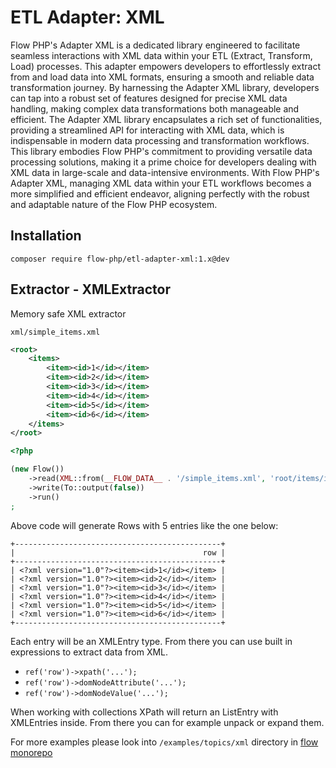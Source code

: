 # ETL Adapter: XML

Flow PHP's Adapter XML is a dedicated library engineered to facilitate seamless interactions with XML data within your
ETL (Extract, Transform, Load) processes. This adapter empowers developers to effortlessly extract from and load data
into XML formats, ensuring a smooth and reliable data transformation journey. By harnessing the Adapter XML library,
developers can tap into a robust set of features designed for precise XML data handling, making complex data
transformations both manageable and efficient. The Adapter XML library encapsulates a rich set of functionalities,
providing a streamlined API for interacting with XML data, which is indispensable in modern data processing and
transformation workflows. This library embodies Flow PHP's commitment to providing versatile data processing solutions,
making it a prime choice for developers dealing with XML data in large-scale and data-intensive environments. With Flow
PHP's Adapter XML, managing XML data within your ETL workflows becomes a more simplified and efficient endeavor,
aligning perfectly with the robust and adaptable nature of the Flow PHP ecosystem.

## Installation

```
composer require flow-php/etl-adapter-xml:1.x@dev
```

## Extractor - XMLExtractor

Memory safe XML extractor 

`xml/simple_items.xml`

```xml
<root>
    <items>
        <item><id>1</id></item>
        <item><id>2</id></item>
        <item><id>3</id></item>
        <item><id>4</id></item>
        <item><id>5</id></item>
        <item><id>6</id></item>
    </items>
</root>
```

```php 
<?php

(new Flow())
    ->read(XML::from(__FLOW_DATA__ . '/simple_items.xml', 'root/items/item'))
    ->write(To::output(false))
    ->run()
;
```

Above code will generate Rows with 5 entries like the one below:

```shell
+----------------------------------------------+
|                                          row |
+----------------------------------------------+
| <?xml version="1.0"?><item><id>1</id></item> |
| <?xml version="1.0"?><item><id>2</id></item> |
| <?xml version="1.0"?><item><id>3</id></item> |
| <?xml version="1.0"?><item><id>4</id></item> |
| <?xml version="1.0"?><item><id>5</id></item> |
| <?xml version="1.0"?><item><id>6</id></item> |
+----------------------------------------------+
```

Each entry will be an XMLEntry type. 
From there you can use built in expressions to extract data from XML.

- `ref('row')->xpath('...');`
- `ref('row')->domNodeAttribute('...');`
- `ref('row')->domNodeValue('...');`

When working with collections XPath will return an ListEntry with XMLEntries inside. 
From there you can for example unpack or expand them. 

For more examples please look into `/examples/topics/xml` directory in [flow monorepo](https://github.com/flow-php/flow)

